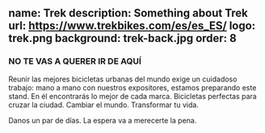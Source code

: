 name: Trek
description: Something about Trek
url: https://www.trekbikes.com/es/es_ES/
logo: trek.png
background: trek-back.jpg
order: 8
----
### NO TE VAS A QUERER IR DE AQUÍ

Reunir las mejores bicicletas urbanas del mundo exige un cuidadoso trabajo: mano a mano con nuestros expositores, estamos preparando este stand. En él encontrarás lo mejor de cada marca. Bicicletas perfectas para cruzar la ciudad. Cambiar el mundo. Transformar tu vida. 

Danos un par de días. La espera va a merecerte la pena.


